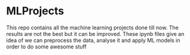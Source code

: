 # MLProjects

This repo contains all the machine learning projects done till now.
The results are not the best but it can be improved.
These ipynb files give an idea of we can preprocess the data, analyse it and apply ML models in order to do some awesome stuff
